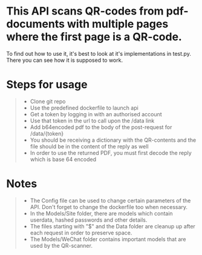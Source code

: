 # This API scans QR-codes from pdf-documents with multiple pages where the first page is a QR-code.
To find out how to use it, it's best to look at it's implementations in test.py. There you can see how it is supposed to work.

# Steps for usage
> - Clone git repo
> - Use the predefined dockerfile to launch api
> - Get a token by logging in with an authorised account
> - Use that token in the url to call upon the /data link
> - Add b64encoded pdf to the body of the post-request for /data/{token}
> - You should be receiving a dictionary with the QR-contents and the file should be in the content of the reply as well
> - In order to use the returned PDF, you must first decode the reply which is base 64 encoded

# Notes
> - The Config file can be used to change certain parameters of the API. Don't forget to change the dockerfile too when necessary.
> - In the Models/Site folder, there are models which contain userdata, hashed passwords and other details.
> - The files starting with "$" and the Data folder are cleanup up after each request in order to preserve space.
> - The Models/WeChat folder contains important models that are used by the QR-scanner.